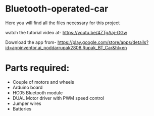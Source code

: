 # Bluetooth-operated-car
Here you will find all the files necessary for this project

watch the tutorial video at-
https://youtu.be/4ZTgAaj-GGw

Download the app from-
https://play.google.com/store/apps/details?id=appinventor.ai_poddarrupak2808.Rupak_BT_Car&hl=en

# Parts required:
- Couple of motors and wheels
- Arduino board
- HC05 Bluetooth module
- DUAL Motor driver with PWM speed control
- Jumper wires
- Batteries
